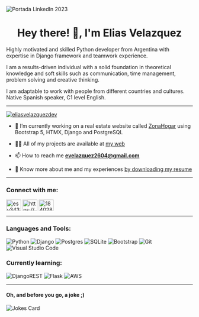 
![Portada LinkedIn 2023](https://github.com/eliasvelazquezdev/eliasvelazquezdev/assets/87088600/acb8b8f8-75a6-4f94-ae78-c445c8a488a0)

<h1 align="center">Hey there! 👋, I'm Elias Velazquez</h1>

<p align="left">Highly motivated and skilled Python developer from Argentina with expertise in Django framework and teamwork experience.<p>
<p align="left">I am a results-driven individual with a solid foundation in theoretical knowledge and soft skills such as communication, time management, problem solving and creative thinking. <p>
<p align="left">I am adaptable to work with people from different countries and cultures. Native Spanish speaker, C1 level English. </p>

 --- 

<p align="left"> <a href="https://github.com/ryo-ma/github-profile-trophy"><img src="https://github-profile-trophy.vercel.app/?username=eliasvelazquezdev&title=Stars,Followers,Repositories,PullRequest" alt="eliasvelazquezdev"/></a> </p>


- 🔭 I’m currently working on a real estate website called [ZonaHogar](https://github.com/eliasvelazquezdev/zonahogar) using Bootstrap 5, HTMX, Django and PostgreSQL

- 👨‍💻 All of my projects are available at [my web](https://www.evelazquez.dev/)

- 📫 How to reach me **evelazquez2604@gmail.com**

- 📄 Know more about me and my experiences [by downloading my resume](https://drive.google.com/file/d/1nbhzU9q9t398rTGzVxqxDKci5hBYPttA/view?usp=drive_link)

 --- 

<h3 align="left">Connect with me:</h3>
<p align="left">
<a href="https://twitter.com/esvdev" target="blank"><img align="center" src="https://raw.githubusercontent.com/rahuldkjain/github-profile-readme-generator/master/src/images/icons/Social/twitter.svg" alt="esv343" height="30" width="40" /></a>
<a href="https://linkedin.com/in/eliassvelazquez/" target="blank"><img align="center" src="https://raw.githubusercontent.com/rahuldkjain/github-profile-readme-generator/master/src/images/icons/Social/linked-in-alt.svg" alt="https://www.linkedin.com/in/eliassvelazquez/" height="30" width="40" /></a>
<a href="https://stackoverflow.com/users/18402832" target="blank"><img align="center" src="https://raw.githubusercontent.com/rahuldkjain/github-profile-readme-generator/master/src/images/icons/Social/stack-overflow.svg" alt="18402832" height="30" width="40" /></a>
</p>

 --- 

<h3 align="left">Languages and Tools:</h3>

![Python](https://img.shields.io/badge/python-3670A0?style=for-the-badge&logo=python&logoColor=ffdd54) ![Django](https://img.shields.io/badge/django-%23092E20.svg?style=for-the-badge&logo=django&logoColor=white) ![Postgres](https://img.shields.io/badge/postgres-%23316192.svg?style=for-the-badge&logo=postgresql&logoColor=white) ![SQLite](https://img.shields.io/badge/sqlite-%2307405e.svg?style=for-the-badge&logo=sqlite&logoColor=white) ![Bootstrap](https://img.shields.io/badge/bootstrap-%238511FA.svg?style=for-the-badge&logo=bootstrap&logoColor=white)  ![Git](https://img.shields.io/badge/git-%23F05033.svg?style=for-the-badge&logo=git&logoColor=white) ![Visual Studio Code](https://img.shields.io/badge/Visual%20Studio%20Code-0078d7.svg?style=for-the-badge&logo=visual-studio-code&logoColor=white)

<h3 align="left">Currently learning:</h3>

![DjangoREST](https://img.shields.io/badge/DJANGO-REST-ff1709?style=for-the-badge&logo=django&logoColor=white&color=ff1709&labelColor=gray) ![Flask](https://img.shields.io/badge/flask-%23000.svg?style=for-the-badge&logo=flask&logoColor=white) ![AWS](https://img.shields.io/badge/AWS-%23FF9900.svg?style=for-the-badge&logo=amazon-aws&logoColor=white)

 --- 

<h4 align="left">Oh, and before you go, a joke ;)</h4>

![Jokes Card](https://readme-jokes.vercel.app/api)

